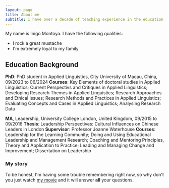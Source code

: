 ```yaml
---
layout: page
title: About me
subtitle: I have over a decade of teaching experience in the education sector. My research interests mainly focus on English Medium Instruction (EMI), in particular the factors that influence the academic success of university students in EMI settings. I'm skilled in both linear (e.g. regression analysis, correlation analysis, structured equation modelling) and non-linear research methods (e.g. qualitative comparative analysis).
---
```


My name is Inigo Montoya. I have the following qualities:

- I rock a great mustache
- I'm extremely loyal to my family

## Education Background

**PhD**: PhD student in Applied Linguistics, City University of Macau, China, 09/2023 to 06/2024
**Courses**: Key Elements of doctoral studies in Applied Linguistics; Current Perspectivs and Critiques in Applied Linguistics; Developing Research Themes in Applied Linguistics; Research Approaches and Ethical Issues; Research Methods and Practices in Applied Linguistics; Evaluating Concepts and Cases in Applied Linguistics; Analysing Research Data

**MA**, Leadership, University College London, United Kingdom, 09/2015 to 09/2016
**Thesis**: Leadership Perspectives: Cultural Influences on Chinese Leaders in London 
**Supervisor**: Professor Joanne Waterhouse
**Courses**: Leadership for the Learning Community;
             Doing and Using Educational Leadership and Management Research;
             Coaching and Mentoring Principles, Theory and Application to Practice;
             Leading and Managing Change and Improvement;
             Dissertation on Leadership

### My story

To be honest, I'm having some trouble remembering right now, so why don't you just watch [my movie](https://en.wikipedia.org/wiki/The_Princess_Bride_%28film%29) and it will answer **all** your questions.
